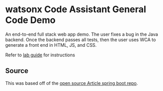 
# watsonx Code Assistant General Code Demo
An end-to-end full stack web app demo. The user fixes a bug in the Java backend. Once the backend passes all tests, then the user uses WCA to generate a front end in HTML, JS, and CSS. 

Refer to [lab guide](https://github.com/sidharthmittal25/wca4ej-workshop/tree/main/labs-e2eWebApp) for instructions

## Source
This was based off of the [open source Article spring boot repo](https://github.com/gothinkster/spring-boot-realworld-example-app).
